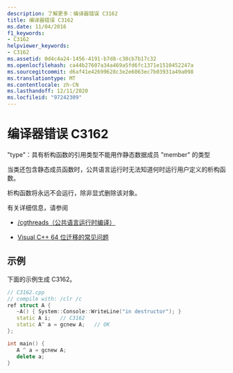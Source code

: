 ```yaml
---
description: 了解更多：编译器错误 C3162
title: 编译器错误 C3162
ms.date: 11/04/2016
f1_keywords:
- C3162
helpviewer_keywords:
- C3162
ms.assetid: 0d4c4a24-1456-4191-b7d8-c38cb7b17c32
ms.openlocfilehash: ca44b27607a34a469a5fd6fc1371e1510452247a
ms.sourcegitcommit: d6af41e42699628c3e2e6063ec7b03931a49a098
ms.translationtype: MT
ms.contentlocale: zh-CN
ms.lasthandoff: 12/11/2020
ms.locfileid: "97242309"
---
```

# <a name="compiler-error-c3162"></a>编译器错误 C3162

"type"：具有析构函数的引用类型不能用作静态数据成员 "member" 的类型

当类还包含静态成员函数时，公共语言运行时无法知道何时运行用户定义的析构函数。

析构函数将永远不会运行，除非显式删除该对象。

有关详细信息，请参阅

- [/cgthreads（公共语言运行时编译）](../../build/reference/clr-common-language-runtime-compilation.md)

- [Visual C++ 64 位迁移的常见问题](../../build/common-visual-cpp-64-bit-migration-issues.md)

## <a name="example"></a>示例

下面的示例生成 C3162。

```cpp
// C3162.cpp
// compile with: /clr /c
ref struct A {
   ~A() { System::Console::WriteLine("in destructor"); }
   static A i;   // C3162
   static A^ a = gcnew A;   // OK
};

int main() {
   A ^ a = gcnew A;
   delete a;
}
```
